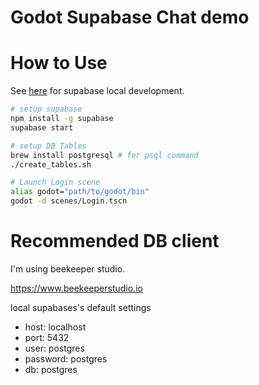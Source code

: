 # Godot Supabase Chat demo

# How to Use

See [here](https://supabase.io/docs/guides/local-development) for supabase local development.

```sh
# setup supabase
npm install -g supabase
supabase start

# setup DB Tables
brew install postgresql # for psql command
./create_tables.sh

# Launch Login scene
alias godot="path/to/godot/bin"
godot -d scenes/Login.tscn
```

# Recommended DB client

I'm using beekeeper studio.

https://www.beekeeperstudio.io

local supabases's default settings
- host: localhost
- port: 5432
- user: postgres
- password: postgres
- db: postgres